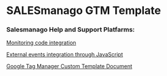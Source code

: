 # SALESmanago GTM Template

### Salesmanago Help and Support Platfarms: 
    
[Monitoring code integration](https://docs.salesmanago.com/#monitoring-code-integration)

[External events integration through JavaScript](https://docs.salesmanago.com/#external-events-integration-through-javascript)

[Google Tag Manager Custom Template Document](https://docs.acquire.io/google-tag-manager)